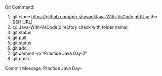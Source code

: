 Git Command: 
1. git clone https://github.com/mh-shovon/Java-With-VsCode.git(Use the SSH URL)
2. cd Java-With-VsCode(directory check with folder name)
3. git status
4. git pull
5. git status
6. git add .
7. git commit -m "Practice Java Day-2"
8. git push

 Commit Message: Practice Java Day-
